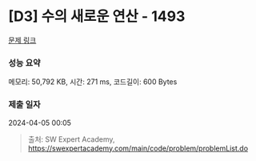 # [D3] 수의 새로운 연산 - 1493 

[문제 링크](https://swexpertacademy.com/main/code/problem/problemDetail.do?contestProbId=AV2b-QGqADMBBASw) 

### 성능 요약

메모리: 50,792 KB, 시간: 271 ms, 코드길이: 600 Bytes

### 제출 일자

2024-04-05 00:05



> 출처: SW Expert Academy, https://swexpertacademy.com/main/code/problem/problemList.do